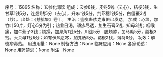 序号：15895
名称：玄参化毒饮
组成：玄参8钱，麦冬5钱（去心），桔梗3钱，生甘草1钱5分，连翘1钱5分（去心），升麻1钱5分，荆芥穗1钱5分，白僵蚕3钱（炒）。
出处：《慈航集》卷下。
主治：瘟疫斑疹之毒俱已发透。
加减：心烦，加竹叶50片，灯心5分为引；热重日渴，斑疹尽透，加生石膏5钱，知母3钱；咽喉痛，加牛蒡子3钱；烦躁，加犀角1钱5分，川连5分；腮颊肿，加马勃5分，靛根3钱。大贝母1钱5分；如有伏风恶寒，加羌活8分。葛根2钱，薄荷6分。
功效：解斑疹毒热。
用法用量：None
制备方法：None
临床应用：None
各家论述：None
用药禁忌：None
附注：None
